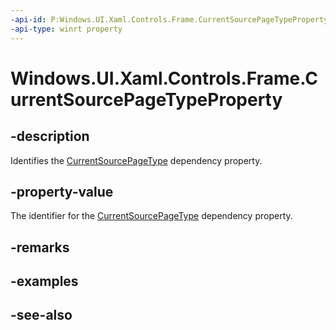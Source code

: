 ```yaml
---
-api-id: P:Windows.UI.Xaml.Controls.Frame.CurrentSourcePageTypeProperty
-api-type: winrt property
---
```


<!-- Property syntax
public Windows.UI.Xaml.DependencyProperty CurrentSourcePageTypeProperty { get; }
-->

# Windows.UI.Xaml.Controls.Frame.CurrentSourcePageTypeProperty

## -description
Identifies the [CurrentSourcePageType](frame_currentsourcepagetype.md) dependency property.



## -property-value
The identifier for the [CurrentSourcePageType](frame_currentsourcepagetype.md) dependency property.

## -remarks

## -examples

## -see-also
